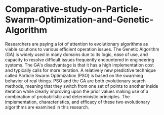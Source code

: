 # Comparative-study-on-Particle-Swarm-Optimization-and-Genetic-Algorithm
Researchers are paying a lot of attention to evolutionary algorithms as viable solutions to various  efficient operation issues. The Genetic Algorithm (GA) is widely used in many domains due to  its logic, ease of use, and capacity to resolve difficult issues frequently encountered in  engineering systems.
 The GA's disadvantage is that it has a high implementation cost and 
typically calls for more iteration. A relatively new predictive technique called Particle Swarm 
Optimization (PSO) is based on the swarming behavior of real things. PSO and the GA are both 
evolutionary search methods, meaning that they switch from one set of points to another inside 
iteration while clearly improving upon the prior values making use of a combination of 
probabilistic and deterministic principles. The implementation, characteristics, and efficacy of 
these two evolutionary algorithms are examined in this research.
